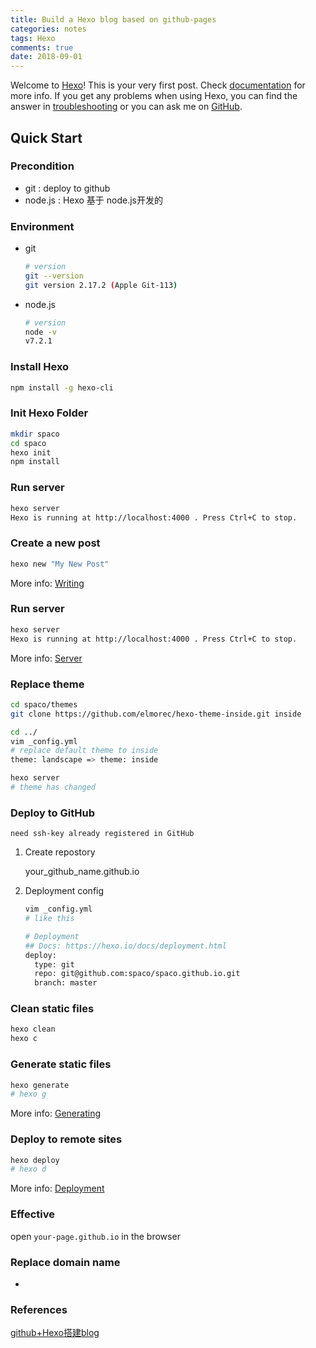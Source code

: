 ```yaml
---
title: Build a Hexo blog based on github-pages
categories: notes
tags: Hexo
comments: true
date: 2018-09-01
---
```

Welcome to [Hexo](https://hexo.io/)! This is your very first post. Check [documentation](https://hexo.io/docs/) for more info. If you get any problems when using Hexo, you can find the answer in [troubleshooting](https://hexo.io/docs/troubleshooting.html) or you can ask me on [GitHub](https://github.com/hexojs/hexo/issues).

## Quick Start

### Precondition

- git : deploy to github
- node.js : Hexo 基于 node.js开发的

### Environment

- git 

  ```bash
  # version
  git --version
  git version 2.17.2 (Apple Git-113)
  ```

- node.js

  ```bash
  # version
  node -v
  v7.2.1
  ```

### Install Hexo

```bash
npm install -g hexo-cli
```

### Init Hexo Folder

```bash
mkdir spaco
cd spaco
hexo init
npm install
```

### Run server

```bash
hexo server
Hexo is running at http://localhost:4000 . Press Ctrl+C to stop.
```

### Create a new post

``` bash
hexo new "My New Post"
```

More info: [Writing](https://hexo.io/docs/writing.html)

### Run server

``` bash
hexo server
Hexo is running at http://localhost:4000 . Press Ctrl+C to stop.
```

More info: [Server](https://hexo.io/docs/server.html)

### Replace theme

```bash
cd spaco/themes
git clone https://github.com/elmorec/hexo-theme-inside.git inside

cd ../
vim _config.yml
# replace default theme to inside
theme: landscape => theme: inside

hexo server
# theme has changed
```

### Deploy to GitHub

`need ssh-key already registered in GitHub`

1. Create repostory

   your_github_name.github.io

2. Deployment config

   ```bash
   vim _config.yml
   # like this
   
   # Deployment
   ## Docs: https://hexo.io/docs/deployment.html
   deploy:
     type: git
     repo: git@github.com:spaco/spaco.github.io.git
     branch: master
   ```

### Clean static files

```bash
hexo clean
hexo c
```

### Generate static files

``` bash
hexo generate 
# hexo g
```

More info: [Generating](https://hexo.io/docs/generating.html)

### Deploy to remote sites

``` bash
hexo deploy
# hexo d
```

More info: [Deployment](https://hexo.io/docs/deployment.html)

### Effective

open `your-page.github.io` in the browser

### Replace domain name

- 

### References

[github+Hexo搭建blog](https://www.jianshu.com/p/863f3f2d1733)

